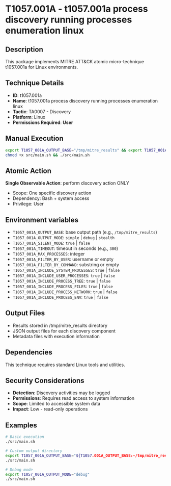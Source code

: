 # T1057.001A - t1057.001a process discovery running processes enumeration linux

## Description
This package implements MITRE ATT&CK atomic micro-technique t1057.001a for Linux environments.

## Technique Details
- **ID**: t1057.001a
- **Name**: t1057.001a process discovery running processes enumeration linux
- **Tactic**: TA0007 - Discovery
- **Platform**: Linux
- **Permissions Required**: **User**

## Manual Execution
```bash
export T1057_001A_OUTPUT_BASE="/tmp/mitre_results" && export T1057_001A_SILENT_MODE=false
chmod +x src/main.sh && ./src/main.sh
```

## Atomic Action
**Single Observable Action**: perform discovery action ONLY
- Scope: One specific discovery action
- Dependency: Bash + system access
- Privilege: User

## Environment variables

- `T1057_001A_OUTPUT_BASE`: base output path (e.g., `/tmp/mitre_results`)
- `T1057_001A_OUTPUT_MODE`: `simple` | `debug` | `stealth`
- `T1057_001A_SILENT_MODE`: `true` | `false`
- `T1057_001A_TIMEOUT`: timeout in seconds (e.g., `300`)
- `T1057_001A_MAX_PROCESSES`: integer
- `T1057_001A_FILTER_BY_USER`: username or empty
- `T1057_001A_FILTER_BY_COMMAND`: substring or empty
- `T1057_001A_INCLUDE_SYSTEM_PROCESSES`: `true` | `false`
- `T1057_001A_INCLUDE_USER_PROCESSES`: `true` | `false`
- `T1057_001A_INCLUDE_PROCESS_TREE`: `true` | `false`
- `T1057_001A_INCLUDE_PROCESS_FILES`: `true` | `false`
- `T1057_001A_INCLUDE_PROCESS_NETWORK`: `true` | `false`
- `T1057_001A_INCLUDE_PROCESS_ENV`: `true` | `false`

## Output Files
- Results stored in /tmp/mitre_results directory
- JSON output files for each discovery component
- Metadata files with execution information

## Dependencies
This technique requires standard Linux tools and utilities.

## Security Considerations
- **Detection**: Discovery activities may be logged
- **Permissions**: Requires read access to system information
- **Scope**: Limited to accessible system data
- **Impact**: Low - read-only operations

## Examples
```bash
# Basic execution
./src/main.sh

# Custom output directory
export T1057_001A_OUTPUT_BASE="${T1057.001A_OUTPUT_BASE:-/tmp/mitre_results}/results"
./src/main.sh

# Debug mode
export T1057_001A_OUTPUT_MODE="debug"
./src/main.sh
```
